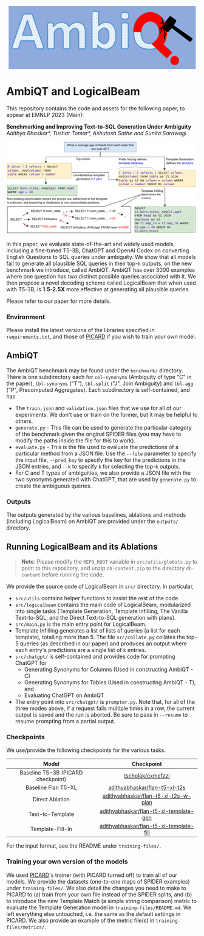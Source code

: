 <p align="center">
  <img src="assets/AmbiQT.png" />
</p>

# AmbiQT and LogicalBeam

This repository contains the code and assets for the following paper, to appear at EMNLP 2023 (Main):

**Benchmarking and Improving Text-to-SQL Generation Under Ambiguity**<br/>
*Adithya Bhaskar\*, Tushar Tomar\*, Ashutosh Sathe and Sunita Sarawagi*

![Figure Not Found](./assets/entire.png)

In this paper, we evaluate state-of-the-art and widely used models, including a fine-tuned T5-3B, ChatGPT and OpenAI Codex on converting English Questions to SQL queries under ambiguity. We show that all models fail to generate all plausible SQL queries in their top-`k` outputs, on the new benchmark we introduce, called AmbiQT. AmbiQT has over 3000 examples where one question has two distinct possible queries associated with it. We then propose a novel decoding scheme called LogicalBeam that when used with T5-3B, is **1.5-2.5X** more effective at generating all plausible queries.

Please refer to our paper for more details. 

### Environment
Please install the latest versions of the libraries specified in `requirements.txt`, and those of [PICARD](https://github.com/ServiceNow/picard) if you wish to train your own model.

## AmbiQT

The AmbiQT benchmark may be found under the `benchmark/` directory. There is one subdirectory each for `col-synonyms` (Ambiguity of type "C" in the paper), `tbl-synonyms` ("T"), `tbl-split` ("J", Join Ambiguity) and `tbl-agg` ("P", Precomputed Aggregates). Each subdirectory is self-contained, and has
- The `train.json` and `validation.json` files that we use for all of our experiments. We don't use or train on the former, but it may be helpful to others.
- `generate.py` - This file can be used to generate the particular category of the benchmark given the original SPIDER files (you may have to modify the paths inside the file for this to work).
- `evaluate.py` - This is the file used to evaluate the predictions of a particular method from a JSON file. Use the `--file` parameter to specify the input file, `--pred_key` to specify the key for the predictions in the JSON entries, and `--k` to specify `k` for selecting the top-`k` outputs.
- For C and T types of ambiguities, we also provide a JSON file with the two synonyms generated with ChatGPT, that are used by `generate.py` to create the ambiguous queries.

### Outputs

The outputs generated by the various baselines, ablations and methods (including LogicalBeam) on AmbiQT are provided under the `outputs/` directory.

## Running LogicalBeam and its Ablations
> **Note**: Please modify the `REPO_ROOT` variable in `src/utils/globals.py` to point to this repository, and unzip `db-content.zip` to the directory `db-content` before running the code. 

We provide the source code of LogicalBeam in `src/` directory. In particular,
- `src/utils` contains helper functions to assist the rest of the code. 
- `src/logicalbeam` contains the main code of LogicalBeam, modularized into single tasks (Template Generation, Template Infilling, The Vanilla Text-to-SQL, and the Direct Text-to-SQL generation with plans).
- `src/main.py` is the main entry point for LogicalBeam.
- Template Infilling generates a list of lists of queries (a list for each template), totalling more than 5. The file `src/collate.py` collates the top-5 queries (as described in our paper) and produces an output where each entry's predictions are a single list of `k` entries.
- `src/chatgpt/` is self-contained and provides code for prompting ChatGPT for
  - Generating Synonyms for Columns (Used in constructing AmbiQT - C)
  - Generating Synonyms for Tables (Used in constructing AmbiQT - T), and
  - Evaluating ChatGPT on AmbiQT
- The entry point into `src/chatgpt/` is `prompter.py`. Note that, for all of the three modes above, if a request fails multiple times in a row, the current output is saved and the run is aborted. Be sure to pass in `--resume` to resume prompting from a partial output.

### Checkpoints

We use/provide the following checkpoints for the various tasks.
<div align="center">

| Model    | Checkpoint |
| :--------: |:----------:|
| Baseline T5-3B (PICARD checkpoint) | [tscholak/cxmefzzi](https://huggingface.co/tscholak/cxmefzzi)   |
| Baseline Flan T5-XL | [adithyabhaskar/flan-t5-xl-t2s](https://huggingface.co/adithyabhaskar/flan-t5-xl-t2s)     |
| Direct Ablation    | [adithyabhaskar/flan-t5-xl-t2s-w-plan](https://huggingface.co/adithyabhaskar/flan-t5-xl-t2s-w-plan)    |
| Text-to-Template | [adithyabhaskar/flan-t5-xl-template-gen](https://huggingface.co/adithyabhaskar/flan-t5-xl-template-gen) |
| Template-Fill-In | [adithyabhaskar/flan-t5-xl-template-fill](https://huggingface.co/adithyabhaskar/flan-t5-xl-template-fill) |

</div>

For the input format, see the README under `training-files/`.

### Training your own version of the models

We used [PICARD](https://github.com/ServiceNow/picard)'s trainer (with PICARD turned off) to train all of our models. We provide the datasets (one-to-one maps of SPIDER examples) under `training-files/`. We also detail the changes you need to make to PICARD to (a) train from your own file instead of the SPIDER splits, and (b) to introduce the new Template Match (a simple string comparison) metric to evaluate the Template Generation model in `training-files/README.md`. We left everything else untouched, i.e. the same as the default settings in PICARD. We also provide an example of the metric file(s) in `training-files/metrics/`.
